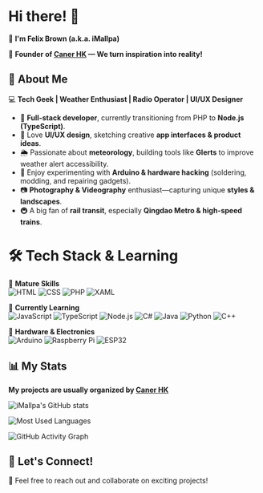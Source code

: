 # Hi there! 👋
🙋 **I'm Felix Brown (a.k.a. iMallpa)**

🚀 **Founder of [Caner HK](https://github.com/Caner-HK) — We turn inspiration into reality!**  

## 🌟 About Me  
💻 **Tech Geek | Weather Enthusiast | Radio Operator | UI/UX Designer**  

- 🔧 **Full-stack developer**, currently transitioning from PHP to **Node.js (TypeScript)**.  
- 🎨 Love **UI/UX design**, sketching creative **app interfaces & product ideas**.  
- 🌦 Passionate about **meteorology**, building tools like **Glerts** to improve weather alert accessibility.  
- 📡 Enjoy experimenting with **Arduino & hardware hacking** (soldering, modding, and repairing gadgets).  
- 📷 **Photography & Videography** enthusiast—capturing unique **styles & landscapes**.  
- 🚇 A big fan of **rail transit**, especially **Qingdao Metro & high-speed trains**.  

# 🛠️ Tech Stack & Learning  

🎯 **Mature Skills**  
![HTML](https://img.shields.io/badge/-HTML5-E34F26?style=flat&logo=html5&logoColor=white)  ![CSS](https://img.shields.io/badge/-CSS3-1572B6?style=flat&logo=css3&logoColor=white)  ![PHP](https://img.shields.io/badge/-PHP-777BB4?style=flat&logo=php&logoColor=white)  ![XAML](https://img.shields.io/badge/-XAML-0C54C2?style=flat&logo=microsoft&logoColor=white)  

🚀 **Currently Learning**  
![JavaScript](https://img.shields.io/badge/-JavaScript-F7DF1E?style=flat&logo=javascript&logoColor=black)  ![TypeScript](https://img.shields.io/badge/-TypeScript-3178C6?style=flat&logo=typescript&logoColor=white)  ![Node.js](https://img.shields.io/badge/-Node.js-339933?style=flat&logo=node.js&logoColor=white)  ![C#](https://img.shields.io/badge/-C%23-239120?style=flat&logo=c-sharp&logoColor=white)  ![Java](https://img.shields.io/badge/-Java-007396?style=flat&logo=java&logoColor=white)  ![Python](https://img.shields.io/badge/-Python-3776AB?style=flat&logo=python&logoColor=white)  ![C++](https://img.shields.io/badge/-C++-00599C?style=flat&logo=c%2B%2B&logoColor=white)  

🔧 **Hardware & Electronics**      
![Arduino](https://img.shields.io/badge/-Arduino-00979D?style=flat&logo=arduino&logoColor=white)  ![Raspberry Pi](https://img.shields.io/badge/-Raspberry%20Pi-C51A4A?style=flat&logo=raspberrypi&logoColor=white)  ![ESP32](https://img.shields.io/badge/-ESP32-0033A0?style=flat&logo=espressif&logoColor=white)  

## 📊 My Stats  

**My projects are usually organized by [Caner HK](https://github.com/Caner-HK)**

![iMallpa's GitHub stats](https://github-readme-stats.vercel.app/api?username=iMallpa&show_icons=true&theme=radical)  

![Most Used Languages](https://github-readme-stats.vercel.app/api/top-langs/?username=iMallpa&layout=compact&theme=radical)

![GitHub Activity Graph](https://github-readme-activity-graph.vercel.app/graph?username=iMallpa&theme=radical)

## 🚀 Let's Connect!  
💬 Feel free to reach out and collaborate on exciting projects!  
